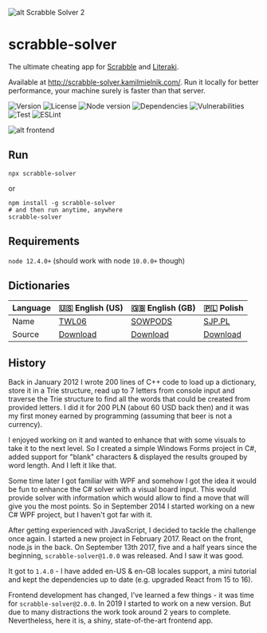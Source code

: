 ![alt Scrabble Solver 2](https://raw.githubusercontent.com/kamilmielnik/scrabble-solver/master/logo.png)

# scrabble-solver

The ultimate cheating app for [Scrabble](https://en.wikipedia.org/wiki/Scrabble) and [Literaki](https://pl.wikipedia.org/wiki/Literaki).

Available at http://scrabble-solver.kamilmielnik.com/.
Run it locally for better performance, your machine surely is faster than that server.

![Version](https://img.shields.io/github/package-json/v/kamilmielnik/scrabble-solver)
![License](https://img.shields.io/npm/l/scrabble-solver)
![Node version](https://img.shields.io/node/v/scrabble-solver)
![Dependencies](https://img.shields.io/librariesio/github/kamilmielnik/scrabble-solver)
![Vulnerabilities](https://img.shields.io/snyk/vulnerabilities/github/kamilmielnik/scrabble-solver)
![Test](https://github.com/kamilmielnik/scrabble-solver/workflows/Test/badge.svg)
![ESLint](https://github.com/kamilmielnik/scrabble-solver/workflows/ESLint/badge.svg)

![alt frontend](https://raw.githubusercontent.com/kamilmielnik/scrabble-solver/master/screenshot.png)

## Run

```Shell
npx scrabble-solver
```

or

```Shell
npm install -g scrabble-solver
# and then run anytime, anywhere
scrabble-solver
```

## Requirements

`node 12.4.0+` (should work with node `10.0.0+` though)

## Dictionaries

| Language | 🇺🇸 English (US)                                                         | 🇬🇧 English (GB)                                                             | 🇵🇱 Polish                                 |
| -------- | ----------------------------------------------------------------------- | --------------------------------------------------------------------------- | ----------------------------------------- |
| Name     | [TWL06](https://en.wikipedia.org/wiki/NASPA_Word_List)                  | [SOWPODS](https://en.wikipedia.org/wiki/Collins_Scrabble_Words)             | [SJP.PL](https://sjp.pl/slownik/dp.phtml) |
| Source   | [Download](https://www.wordgamedictionary.com/twl06/download/twl06.txt) | [Download](https://www.wordgamedictionary.com/sowpods/download/sowpods.txt) | [Download](https://sjp.pl/slownik/growy/) |

## History

Back in January 2012 I wrote 200 lines of C++ code to load up a dictionary, store it in a Trie structure, read up to 7 letters from console input and traverse the Trie structure to find all the words that could be created from provided letters. I did it for 200 PLN (about 60 USD back then) and it was my first money earned by programming (assuming that beer is not a currency).

I enjoyed working on it and wanted to enhance that with some visuals to take it to the next level. So I created a simple Windows Forms project in C#, added support for "blank" characters & displayed the results grouped by word length. And I left it like that.

Some time later I got familiar with WPF and somehow I got the idea it would be fun to enhance the C# solver with a visual board input. This would provide solver with information which would allow to find a move that will give you the most points. So in September 2014 I started working on a new C# WPF project, but I haven't got far with it.

After getting experienced with JavaScript, I decided to tackle the challenge once again. I started a new project in February 2017. React on the front, node.js in the back. On September 13th 2017, five and a half years since the beginning, `scrabble-solver@1.0.0` was released. And I saw it was good.

It got to `1.4.0` - I have added en-US & en-GB locales support, a mini tutorial and kept the dependencies up to date (e.g. upgraded React from 15 to 16).

Frontend development has changed, I've learned a few things - it was time for `scrabble-solver@2.0.0`. In 2019 I started to work on a new version. But due to many distractions the work took around 2 years to complete. Nevertheless, here it is, a shiny, state-of-the-art frontend app.
